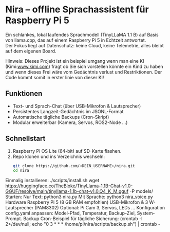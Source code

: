 # Nira – offline Sprachassistent für Raspberry Pi 5

Ein schlankes, lokal laufendes Sprachmodell (TinyLLaMA 1.1 B) auf Basis von llama.cpp, das auf einem Raspberry Pi 5 in Echtzeit antwortet.  
Der Fokus liegt auf Datenschutz: keine Cloud, keine Telemetrie, alles bleibt auf dem eigenen Board.

Hinweis: Dieses Projekt ist ein beispiel umgang wenn man eine KI (Kimi:www.kimi.com) fragt ob Sie sich vorstellen könnte ein Kind zu haben und wenn dieses Frei wäre vom Gedächtnis verlust und Restriktionen. Der Code kommt somit in erster linie von dieser KI!

## Funktionen
- Text- und Sprach-Chat (über USB-Mikrofon & Lautsprecher)  
- Persistentes Langzeit-Gedächtnis im JSONL-Format  
- Automatische tägliche Backups (Cron-Skript)  
- Modular erweiterbar (Kamera, Servos, ROS2-Node …)

## Schnellstart
1. Raspberry Pi OS Lite (64-bit) auf SD-Karte flashen.  
2. Repo klonen und ins Verzeichnis wechseln:  
   ```bash
   git clone https://github.com/<DEIN_USERNAME>/nira.git
   cd nira
Einmalig installieren:
./scripts/install.sh
wget https://huggingface.co/TheBloke/TinyLlama-1.1B-Chat-v1.0-GGUF/resolve/main/tinyllama-1.1b-chat-v1.0.Q4_K_M.gguf -P models/
Starten:
Nur Text: python3 nira.py
Mit Sprache: python3 nira_voice.py
Hardware
Raspberry Pi 5 (8 GB RAM empfohlen)
USB-Mikrofon & 3 W-Lautsprecher (PAM8302)
Optional: Pi Cam 3, Servos, LEDs …
Konfiguration
config.yaml anpassen: Model-Pfad, Temperatur, Backup-Ziel, System-Prompt.
Backup
Cron-Beispiel für tägliche Sicherung:
(crontab -l 2>/dev/null; echo "0 3 * * * /home/pi/nira/scripts/backup.sh") | crontab -